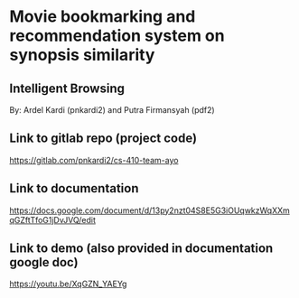 # Movie bookmarking and recommendation system on synopsis similarity
## Intelligent Browsing

By: Ardel Kardi (pnkardi2) and Putra Firmansyah (pdf2)

## Link to gitlab repo (project code)
https://gitlab.com/pnkardi2/cs-410-team-ayo

## Link to documentation
https://docs.google.com/document/d/13py2nzt04S8E5G3iOUqwkzWqXXmqGZftTfoG1jDvJVQ/edit

## Link to demo (also provided in documentation google doc)
https://youtu.be/XqGZN_YAEYg
